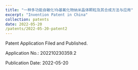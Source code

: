 ```yaml
---
title: "一种多功能自敏化Yb基氟化物纳米晶体颗粒及其合成方法与应用"
excerpt: "Invention Patent in China"
collection: patents
date: 2022-05-20
/patents/2022-05-20-patent2
---
```


Patent Application Filed and Published.

Application No.: 202210230359.2

Publication Date: 2022-05-20
